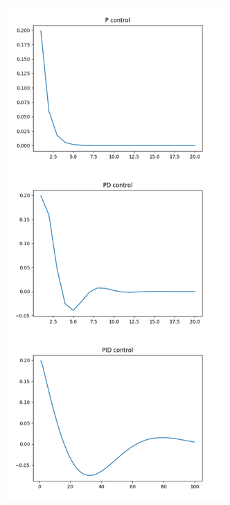 ![p_control](https://github.com/eddie94/robot_class/blob/master/img/p_control.png)
![pd_control](https://github.com/eddie94/robot_class/blob/master/img/pd_control.png)
![pid_control](https://github.com/eddie94/robot_class/blob/master/img/pid_control.png)